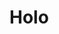 <!DOCTYPE html>
<html lang="en">
<head>
    <meta charset="UTF-8">
    <meta http-equiv="X-UA-Compatible" content="IE=edge">
    <meta name="viewport" content="width=device-width, initial-scale=1.0">
    <title>Hola que tal</title>
</head>
<body>
    <h1>Holo</h1>
</body>
</html>
